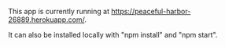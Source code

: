 This app is currently running at https://peaceful-harbor-26889.herokuapp.com/.  

It can also be installed locally with "npm install" and "npm start".
